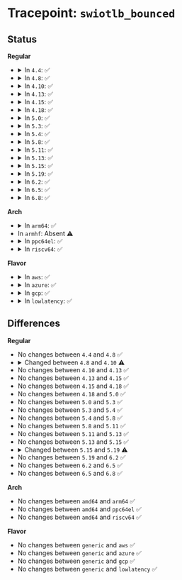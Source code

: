 # Tracepoint: <code>swiotlb_bounced</code>

## Status
<b>Regular</b>
<ul>
<li>
<details>
<summary>In <code>4.4</code>: ✅</summary>

Event:

```c
struct trace_event_raw_swiotlb_bounced {
    struct trace_entry ent;
    u32 __data_loc_dev_name;
    u64 dma_mask;
    dma_addr_t dev_addr;
    size_t size;
    int swiotlb_force;
    char __data[0];
};
```
Function:

```c
void trace_event_raw_event_swiotlb_bounced(void *__data, struct device *dev, dma_addr_t dev_addr, size_t size, int swiotlb_force);
```
</details>
</li>
<li>
<details>
<summary>In <code>4.8</code>: ✅</summary>

Event:

```c
struct trace_event_raw_swiotlb_bounced {
    struct trace_entry ent;
    u32 __data_loc_dev_name;
    u64 dma_mask;
    dma_addr_t dev_addr;
    size_t size;
    int swiotlb_force;
    char __data[0];
};
```
Function:

```c
void trace_event_raw_event_swiotlb_bounced(void *__data, struct device *dev, dma_addr_t dev_addr, size_t size, int swiotlb_force);
```
</details>
</li>
<li>
<details>
<summary>In <code>4.10</code>: ✅</summary>

Event:

```c
struct trace_event_raw_swiotlb_bounced {
    struct trace_entry ent;
    u32 __data_loc_dev_name;
    u64 dma_mask;
    dma_addr_t dev_addr;
    size_t size;
    enum swiotlb_force swiotlb_force;
    char __data[0];
};
```
Function:

```c
void trace_event_raw_event_swiotlb_bounced(void *__data, struct device *dev, dma_addr_t dev_addr, size_t size, enum swiotlb_force swiotlb_force);
```
</details>
</li>
<li>
<details>
<summary>In <code>4.13</code>: ✅</summary>

Event:

```c
struct trace_event_raw_swiotlb_bounced {
    struct trace_entry ent;
    u32 __data_loc_dev_name;
    u64 dma_mask;
    dma_addr_t dev_addr;
    size_t size;
    enum swiotlb_force swiotlb_force;
    char __data[0];
};
```
Function:

```c
void trace_event_raw_event_swiotlb_bounced(void *__data, struct device *dev, dma_addr_t dev_addr, size_t size, enum swiotlb_force swiotlb_force);
```
</details>
</li>
<li>
<details>
<summary>In <code>4.15</code>: ✅</summary>

Event:

```c
struct trace_event_raw_swiotlb_bounced {
    struct trace_entry ent;
    u32 __data_loc_dev_name;
    u64 dma_mask;
    dma_addr_t dev_addr;
    size_t size;
    enum swiotlb_force swiotlb_force;
    char __data[0];
};
```
Function:

```c
void trace_event_raw_event_swiotlb_bounced(void *__data, struct device *dev, dma_addr_t dev_addr, size_t size, enum swiotlb_force swiotlb_force);
```
</details>
</li>
<li>
<details>
<summary>In <code>4.18</code>: ✅</summary>

Event:

```c
struct trace_event_raw_swiotlb_bounced {
    struct trace_entry ent;
    u32 __data_loc_dev_name;
    u64 dma_mask;
    dma_addr_t dev_addr;
    size_t size;
    enum swiotlb_force swiotlb_force;
    char __data[0];
};
```
Function:

```c
void trace_event_raw_event_swiotlb_bounced(void *__data, struct device *dev, dma_addr_t dev_addr, size_t size, enum swiotlb_force swiotlb_force);
```
</details>
</li>
<li>
<details>
<summary>In <code>5.0</code>: ✅</summary>

Event:

```c
struct trace_event_raw_swiotlb_bounced {
    struct trace_entry ent;
    u32 __data_loc_dev_name;
    u64 dma_mask;
    dma_addr_t dev_addr;
    size_t size;
    enum swiotlb_force swiotlb_force;
    char __data[0];
};
```
Function:

```c
void trace_event_raw_event_swiotlb_bounced(void *__data, struct device *dev, dma_addr_t dev_addr, size_t size, enum swiotlb_force swiotlb_force);
```
</details>
</li>
<li>
<details>
<summary>In <code>5.3</code>: ✅</summary>

Event:

```c
struct trace_event_raw_swiotlb_bounced {
    struct trace_entry ent;
    u32 __data_loc_dev_name;
    u64 dma_mask;
    dma_addr_t dev_addr;
    size_t size;
    enum swiotlb_force swiotlb_force;
    char __data[0];
};
```
Function:

```c
void trace_event_raw_event_swiotlb_bounced(void *__data, struct device *dev, dma_addr_t dev_addr, size_t size, enum swiotlb_force swiotlb_force);
```
</details>
</li>
<li>
<details>
<summary>In <code>5.4</code>: ✅</summary>

Event:

```c
struct trace_event_raw_swiotlb_bounced {
    struct trace_entry ent;
    u32 __data_loc_dev_name;
    u64 dma_mask;
    dma_addr_t dev_addr;
    size_t size;
    enum swiotlb_force swiotlb_force;
    char __data[0];
};
```
Function:

```c
void trace_event_raw_event_swiotlb_bounced(void *__data, struct device *dev, dma_addr_t dev_addr, size_t size, enum swiotlb_force swiotlb_force);
```
</details>
</li>
<li>
<details>
<summary>In <code>5.8</code>: ✅</summary>

Event:

```c
struct trace_event_raw_swiotlb_bounced {
    struct trace_entry ent;
    u32 __data_loc_dev_name;
    u64 dma_mask;
    dma_addr_t dev_addr;
    size_t size;
    enum swiotlb_force swiotlb_force;
    char __data[0];
};
```
Function:

```c
void trace_event_raw_event_swiotlb_bounced(void *__data, struct device *dev, dma_addr_t dev_addr, size_t size, enum swiotlb_force swiotlb_force);
```
</details>
</li>
<li>
<details>
<summary>In <code>5.11</code>: ✅</summary>

Event:

```c
struct trace_event_raw_swiotlb_bounced {
    struct trace_entry ent;
    u32 __data_loc_dev_name;
    u64 dma_mask;
    dma_addr_t dev_addr;
    size_t size;
    enum swiotlb_force swiotlb_force;
    char __data[0];
};
```
Function:

```c
void trace_event_raw_event_swiotlb_bounced(void *__data, struct device *dev, dma_addr_t dev_addr, size_t size, enum swiotlb_force swiotlb_force);
```
</details>
</li>
<li>
<details>
<summary>In <code>5.13</code>: ✅</summary>

Event:

```c
struct trace_event_raw_swiotlb_bounced {
    struct trace_entry ent;
    u32 __data_loc_dev_name;
    u64 dma_mask;
    dma_addr_t dev_addr;
    size_t size;
    enum swiotlb_force swiotlb_force;
    char __data[0];
};
```
Function:

```c
void trace_event_raw_event_swiotlb_bounced(void *__data, struct device *dev, dma_addr_t dev_addr, size_t size, enum swiotlb_force swiotlb_force);
```
</details>
</li>
<li>
<details>
<summary>In <code>5.15</code>: ✅</summary>

Event:

```c
struct trace_event_raw_swiotlb_bounced {
    struct trace_entry ent;
    u32 __data_loc_dev_name;
    u64 dma_mask;
    dma_addr_t dev_addr;
    size_t size;
    enum swiotlb_force swiotlb_force;
    char __data[0];
};
```
Function:

```c
void trace_event_raw_event_swiotlb_bounced(void *__data, struct device *dev, dma_addr_t dev_addr, size_t size, enum swiotlb_force swiotlb_force);
```
</details>
</li>
<li>
<details>
<summary>In <code>5.19</code>: ✅</summary>

Event:

```c
struct trace_event_raw_swiotlb_bounced {
    struct trace_entry ent;
    u32 __data_loc_dev_name;
    u64 dma_mask;
    dma_addr_t dev_addr;
    size_t size;
    bool force;
    char __data[0];
};
```
Function:

```c
void trace_event_raw_event_swiotlb_bounced(void *__data, struct device *dev, dma_addr_t dev_addr, size_t size);
```
</details>
</li>
<li>
<details>
<summary>In <code>6.2</code>: ✅</summary>

Event:

```c
struct trace_event_raw_swiotlb_bounced {
    struct trace_entry ent;
    u32 __data_loc_dev_name;
    u64 dma_mask;
    dma_addr_t dev_addr;
    size_t size;
    bool force;
    char __data[0];
};
```
Function:

```c
void trace_event_raw_event_swiotlb_bounced(void *__data, struct device *dev, dma_addr_t dev_addr, size_t size);
```
</details>
</li>
<li>
<details>
<summary>In <code>6.5</code>: ✅</summary>

Event:

```c
struct trace_event_raw_swiotlb_bounced {
    struct trace_entry ent;
    u32 __data_loc_dev_name;
    u64 dma_mask;
    dma_addr_t dev_addr;
    size_t size;
    bool force;
    char __data[0];
};
```
Function:

```c
void trace_event_raw_event_swiotlb_bounced(void *__data, struct device *dev, dma_addr_t dev_addr, size_t size);
```
</details>
</li>
<li>
<details>
<summary>In <code>6.8</code>: ✅</summary>

Event:

```c
struct trace_event_raw_swiotlb_bounced {
    struct trace_entry ent;
    u32 __data_loc_dev_name;
    u64 dma_mask;
    dma_addr_t dev_addr;
    size_t size;
    bool force;
    char __data[0];
};
```
Function:

```c
void trace_event_raw_event_swiotlb_bounced(void *__data, struct device *dev, dma_addr_t dev_addr, size_t size);
```
</details>
</li>
</ul>
<b>Arch</b>
<ul>
<li>
<details>
<summary>In <code>arm64</code>: ✅</summary>

Event:

```c
struct trace_event_raw_swiotlb_bounced {
    struct trace_entry ent;
    u32 __data_loc_dev_name;
    u64 dma_mask;
    dma_addr_t dev_addr;
    size_t size;
    enum swiotlb_force swiotlb_force;
    char __data[0];
};
```
Function:

```c
void trace_event_raw_event_swiotlb_bounced(void *__data, struct device *dev, dma_addr_t dev_addr, size_t size, enum swiotlb_force swiotlb_force);
```
</details>
</li>
<li>
In <code>armhf</code>: Absent ⚠️
</li>
<li>
<details>
<summary>In <code>ppc64el</code>: ✅</summary>

Event:

```c
struct trace_event_raw_swiotlb_bounced {
    struct trace_entry ent;
    u32 __data_loc_dev_name;
    u64 dma_mask;
    dma_addr_t dev_addr;
    size_t size;
    enum swiotlb_force swiotlb_force;
    char __data[0];
};
```
Function:

```c
void trace_event_raw_event_swiotlb_bounced(void *__data, struct device *dev, dma_addr_t dev_addr, size_t size, enum swiotlb_force swiotlb_force);
```
</details>
</li>
<li>
<details>
<summary>In <code>riscv64</code>: ✅</summary>

Event:

```c
struct trace_event_raw_swiotlb_bounced {
    struct trace_entry ent;
    u32 __data_loc_dev_name;
    u64 dma_mask;
    dma_addr_t dev_addr;
    size_t size;
    enum swiotlb_force swiotlb_force;
    char __data[0];
};
```
Function:

```c
void trace_event_raw_event_swiotlb_bounced(void *__data, struct device *dev, dma_addr_t dev_addr, size_t size, enum swiotlb_force swiotlb_force);
```
</details>
</li>
</ul>
<b>Flavor</b>
<ul>
<li>
<details>
<summary>In <code>aws</code>: ✅</summary>

Event:

```c
struct trace_event_raw_swiotlb_bounced {
    struct trace_entry ent;
    u32 __data_loc_dev_name;
    u64 dma_mask;
    dma_addr_t dev_addr;
    size_t size;
    enum swiotlb_force swiotlb_force;
    char __data[0];
};
```
Function:

```c
void trace_event_raw_event_swiotlb_bounced(void *__data, struct device *dev, dma_addr_t dev_addr, size_t size, enum swiotlb_force swiotlb_force);
```
</details>
</li>
<li>
<details>
<summary>In <code>azure</code>: ✅</summary>

Event:

```c
struct trace_event_raw_swiotlb_bounced {
    struct trace_entry ent;
    u32 __data_loc_dev_name;
    u64 dma_mask;
    dma_addr_t dev_addr;
    size_t size;
    enum swiotlb_force swiotlb_force;
    char __data[0];
};
```
Function:

```c
void trace_event_raw_event_swiotlb_bounced(void *__data, struct device *dev, dma_addr_t dev_addr, size_t size, enum swiotlb_force swiotlb_force);
```
</details>
</li>
<li>
<details>
<summary>In <code>gcp</code>: ✅</summary>

Event:

```c
struct trace_event_raw_swiotlb_bounced {
    struct trace_entry ent;
    u32 __data_loc_dev_name;
    u64 dma_mask;
    dma_addr_t dev_addr;
    size_t size;
    enum swiotlb_force swiotlb_force;
    char __data[0];
};
```
Function:

```c
void trace_event_raw_event_swiotlb_bounced(void *__data, struct device *dev, dma_addr_t dev_addr, size_t size, enum swiotlb_force swiotlb_force);
```
</details>
</li>
<li>
<details>
<summary>In <code>lowlatency</code>: ✅</summary>

Event:

```c
struct trace_event_raw_swiotlb_bounced {
    struct trace_entry ent;
    u32 __data_loc_dev_name;
    u64 dma_mask;
    dma_addr_t dev_addr;
    size_t size;
    enum swiotlb_force swiotlb_force;
    char __data[0];
};
```
Function:

```c
void trace_event_raw_event_swiotlb_bounced(void *__data, struct device *dev, dma_addr_t dev_addr, size_t size, enum swiotlb_force swiotlb_force);
```
</details>
</li>
</ul>

## Differences
<b>Regular</b>
<ul>
<li>
No changes between <code>4.4</code> and <code>4.8</code> ✅
</li>
<li>
<details>
<summary>Changed between <code>4.8</code> and <code>4.10</code> ⚠️</summary>
<ul>
<li>
<b>Event changed. </b>
</li>
<li>
<b>Field type changed. </b>
<code>int swiotlb_force</code> ➡️ <code>enum swiotlb_force swiotlb_force</code>
</li>
<li>
<b>Func changed. </b>
</li>
<li>
<b>Param type changed. </b>
<code>int swiotlb_force</code> ➡️ <code>enum swiotlb_force swiotlb_force</code>
</li>
</ul>
</details>
</li>
<li>
No changes between <code>4.10</code> and <code>4.13</code> ✅
</li>
<li>
No changes between <code>4.13</code> and <code>4.15</code> ✅
</li>
<li>
No changes between <code>4.15</code> and <code>4.18</code> ✅
</li>
<li>
No changes between <code>4.18</code> and <code>5.0</code> ✅
</li>
<li>
No changes between <code>5.0</code> and <code>5.3</code> ✅
</li>
<li>
No changes between <code>5.3</code> and <code>5.4</code> ✅
</li>
<li>
No changes between <code>5.4</code> and <code>5.8</code> ✅
</li>
<li>
No changes between <code>5.8</code> and <code>5.11</code> ✅
</li>
<li>
No changes between <code>5.11</code> and <code>5.13</code> ✅
</li>
<li>
No changes between <code>5.13</code> and <code>5.15</code> ✅
</li>
<li>
<details>
<summary>Changed between <code>5.15</code> and <code>5.19</code> ⚠️</summary>
<ul>
<li>
<b>Event changed. </b>
</li>
<li>
<b>Field added. </b>
<code>bool force</code>
</li>
<li>
<b>Field removed. </b>
<code>enum swiotlb_force swiotlb_force</code>
</li>
<li>
<b>Func changed. </b>
</li>
<li>
<b>Param removed. </b>
<code>enum swiotlb_force swiotlb_force</code>
</li>
</ul>
</details>
</li>
<li>
No changes between <code>5.19</code> and <code>6.2</code> ✅
</li>
<li>
No changes between <code>6.2</code> and <code>6.5</code> ✅
</li>
<li>
No changes between <code>6.5</code> and <code>6.8</code> ✅
</li>
</ul>
<b>Arch</b>
<ul>
<li>
No changes between <code>amd64</code> and <code>arm64</code> ✅
</li>
<li>
No changes between <code>amd64</code> and <code>ppc64el</code> ✅
</li>
<li>
No changes between <code>amd64</code> and <code>riscv64</code> ✅
</li>
</ul>
<b>Flavor</b>
<ul>
<li>
No changes between <code>generic</code> and <code>aws</code> ✅
</li>
<li>
No changes between <code>generic</code> and <code>azure</code> ✅
</li>
<li>
No changes between <code>generic</code> and <code>gcp</code> ✅
</li>
<li>
No changes between <code>generic</code> and <code>lowlatency</code> ✅
</li>
</ul>
